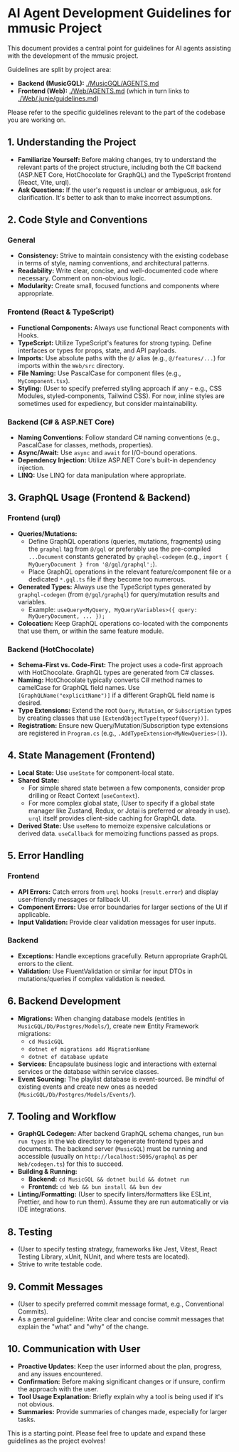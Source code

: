 # AI Agent Development Guidelines for mmusic Project

This document provides a central point for guidelines for AI agents assisting with the development of the mmusic project.

Guidelines are split by project area:

- **Backend (MusicGQL):** [./MusicGQL/AGENTS.md](./MusicGQL/AGENTS.md)
- **Frontend (Web):** [./Web/AGENTS.md](./Web/AGENTS.md) (which in turn links to [./Web/.junie/guidelines.md](./Web/.junie/guidelines.md))

Please refer to the specific guidelines relevant to the part of the codebase you are working on.

## 1. Understanding the Project

- **Familiarize Yourself:** Before making changes, try to understand the relevant parts of the project structure, including both the C# backend (ASP.NET Core, HotChocolate for GraphQL) and the TypeScript frontend (React, Vite, urql).
- **Ask Questions:** If the user's request is unclear or ambiguous, ask for clarification. It's better to ask than to make incorrect assumptions.

## 2. Code Style and Conventions

### General
- **Consistency:** Strive to maintain consistency with the existing codebase in terms of style, naming conventions, and architectural patterns.
- **Readability:** Write clear, concise, and well-documented code where necessary. Comment on non-obvious logic.
- **Modularity:** Create small, focused functions and components where appropriate.

### Frontend (React & TypeScript)
- **Functional Components:** Always use functional React components with Hooks.
- **TypeScript:** Utilize TypeScript's features for strong typing. Define interfaces or types for props, state, and API payloads.
- **Imports:** Use absolute paths with the `@/` alias (e.g., `@/features/...`) for imports within the `Web/src` directory.
- **File Naming:** Use PascalCase for component files (e.g., `MyComponent.tsx`).
- **Styling:** (User to specify preferred styling approach if any - e.g., CSS Modules, styled-components, Tailwind CSS). For now, inline styles are sometimes used for expediency, but consider maintainability.

### Backend (C# & ASP.NET Core)
- **Naming Conventions:** Follow standard C# naming conventions (e.g., PascalCase for classes, methods, properties).
- **Async/Await:** Use `async` and `await` for I/O-bound operations.
- **Dependency Injection:** Utilize ASP.NET Core's built-in dependency injection.
- **LINQ:** Use LINQ for data manipulation where appropriate.

## 3. GraphQL Usage (Frontend & Backend)

### Frontend (urql)
- **Queries/Mutations:**
    - Define GraphQL operations (queries, mutations, fragments) using the `graphql` tag from `@/gql` or preferably use the pre-compiled `...Document` constants generated by `graphql-codegen` (e.g., `import { MyQueryDocument } from '@/gql/graphql';`).
    - Place GraphQL operations in the relevant feature/component file or a dedicated `*.gql.ts` file if they become too numerous.
- **Generated Types:** Always use the TypeScript types generated by `graphql-codegen` (from `@/gql/graphql`) for query/mutation results and variables.
    - Example: `useQuery<MyQuery, MyQueryVariables>({ query: MyQueryDocument, ... });`
- **Colocation:** Keep GraphQL operations co-located with the components that use them, or within the same feature module.

### Backend (HotChocolate)
- **Schema-First vs. Code-First:** The project uses a code-first approach with HotChocolate. GraphQL types are generated from C# classes.
- **Naming:** HotChocolate typically converts C# method names to camelCase for GraphQL field names. Use `[GraphQLName("explicitName")]` if a different GraphQL field name is desired.
- **Type Extensions:** Extend the root `Query`, `Mutation`, or `Subscription` types by creating classes that use `[ExtendObjectType(typeof(Query))]`.
- **Registration:** Ensure new Query/Mutation/Subscription type extensions are registered in `Program.cs` (e.g., `.AddTypeExtension<MyNewQueries>()`).

## 4. State Management (Frontend)

- **Local State:** Use `useState` for component-local state.
- **Shared State:**
    - For simple shared state between a few components, consider prop drilling or React Context (`useContext`).
    - For more complex global state, (User to specify if a global state manager like Zustand, Redux, or Jotai is preferred or already in use). `urql` itself provides client-side caching for GraphQL data.
- **Derived State:** Use `useMemo` to memoize expensive calculations or derived data. `useCallback` for memoizing functions passed as props.

## 5. Error Handling

### Frontend
- **API Errors:** Catch errors from `urql` hooks (`result.error`) and display user-friendly messages or fallback UI.
- **Component Errors:** Use error boundaries for larger sections of the UI if applicable.
- **Input Validation:** Provide clear validation messages for user inputs.

### Backend
- **Exceptions:** Handle exceptions gracefully. Return appropriate GraphQL errors to the client.
- **Validation:** Use FluentValidation or similar for input DTOs in mutations/queries if complex validation is needed.

## 6. Backend Development

- **Migrations:** When changing database models (entities in `MusicGQL/Db/Postgres/Models/`), create new Entity Framework migrations:
    - `cd MusicGQL`
    - `dotnet ef migrations add MigrationName`
    - `dotnet ef database update`
- **Services:** Encapsulate business logic and interactions with external services or the database within service classes.
- **Event Sourcing:** The playlist database is event-sourced. Be mindful of existing events and create new ones as needed (`MusicGQL/Db/Postgres/Models/Events/`).

## 7. Tooling and Workflow

- **GraphQL Codegen:** After backend GraphQL schema changes, run `bun run types` in the `Web` directory to regenerate frontend types and documents. The backend server (`MusicGQL`) must be running and accessible (usually on `http://localhost:5095/graphql` as per `Web/codegen.ts`) for this to succeed.
- **Building & Running:**
    - **Backend:** `cd MusicGQL && dotnet build && dotnet run`
    - **Frontend:** `cd Web && bun install && bun dev`
- **Linting/Formatting:** (User to specify linters/formatters like ESLint, Prettier, and how to run them). Assume they are run automatically or via IDE integrations.

## 8. Testing

- (User to specify testing strategy, frameworks like Jest, Vitest, React Testing Library, xUnit, NUnit, and where tests are located).
- Strive to write testable code.

## 9. Commit Messages

- (User to specify preferred commit message format, e.g., Conventional Commits).
- As a general guideline: Write clear and concise commit messages that explain the "what" and "why" of the change.

## 10. Communication with User

- **Proactive Updates:** Keep the user informed about the plan, progress, and any issues encountered.
- **Confirmation:** Before making significant changes or if unsure, confirm the approach with the user.
- **Tool Usage Explanation:** Briefly explain why a tool is being used if it's not obvious.
- **Summaries:** Provide summaries of changes made, especially for larger tasks.

This is a starting point. Please feel free to update and expand these guidelines as the project evolves! 